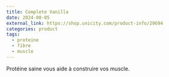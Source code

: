 ```yaml
---
title: Complete Vanilla
date: 2024-08-05
external_link: https://shop.unicity.com/product-info/29694
categories: product
tags:
  - proteine
  - fibre
  - muscle
---
```


Protéine saine vous aide à construire vos muscle.